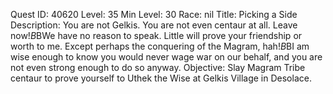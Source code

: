 Quest ID: 40620
Level: 35
Min Level: 30
Race: nil
Title: Picking a Side
Description: You are not Gelkis. You are not even centaur at all. Leave now!$B$BWe have no reason to speak. Little will prove your friendship or worth to me. Except perhaps the conquering of the Magram, hah!$B$BI am wise enough to know you would never wage war on our behalf, and you are not even strong enough to do so anyway.
Objective: Slay Magram Tribe centaur to prove yourself to Uthek the Wise at Gelkis Village in Desolace.
